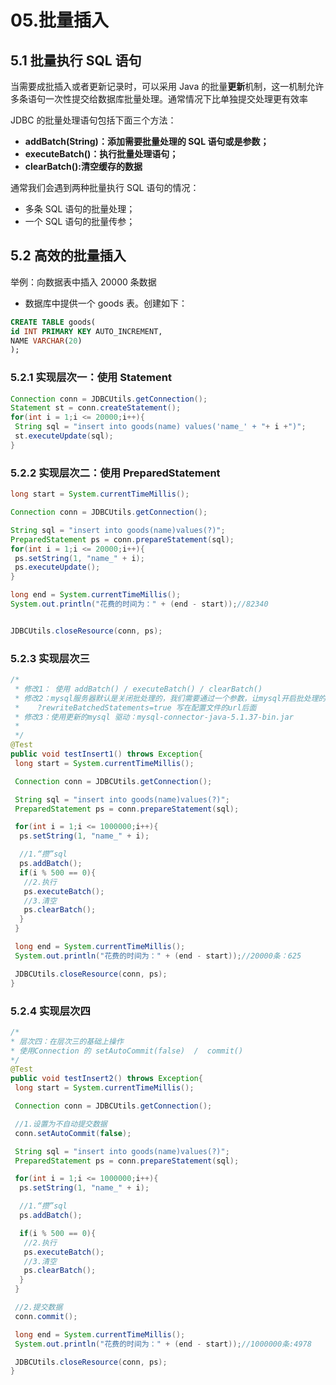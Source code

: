 # 05.批量插入

## 5.1 批量执行 SQL 语句

当需要成批插入或者更新记录时，可以采用 Java 的批量**更新**机制，这一机制允许多条语句一次性提交给数据库批量处理。通常情况下比单独提交处理更有效率

JDBC 的批量处理语句包括下面三个方法：

- **addBatch(String)：添加需要批量处理的 SQL 语句或是参数；**
- **executeBatch()：执行批量处理语句；**
- **clearBatch():清空缓存的数据**

通常我们会遇到两种批量执行 SQL 语句的情况：

- 多条 SQL 语句的批量处理；
- 一个 SQL 语句的批量传参；

## 5.2 高效的批量插入

举例：向数据表中插入 20000 条数据

- 数据库中提供一个 goods 表。创建如下：

```sql
CREATE TABLE goods(
id INT PRIMARY KEY AUTO_INCREMENT,
NAME VARCHAR(20)
);
```

### 5.2.1 实现层次一：使用 Statement

```java
Connection conn = JDBCUtils.getConnection();
Statement st = conn.createStatement();
for(int i = 1;i <= 20000;i++){
 String sql = "insert into goods(name) values('name_' + "+ i +")";
 st.executeUpdate(sql);
}
```

### 5.2.2 实现层次二：使用 PreparedStatement

```java
long start = System.currentTimeMillis();

Connection conn = JDBCUtils.getConnection();

String sql = "insert into goods(name)values(?)";
PreparedStatement ps = conn.prepareStatement(sql);
for(int i = 1;i <= 20000;i++){
 ps.setString(1, "name_" + i);
 ps.executeUpdate();
}

long end = System.currentTimeMillis();
System.out.println("花费的时间为：" + (end - start));//82340


JDBCUtils.closeResource(conn, ps);
```

### 5.2.3 实现层次三

```java
/*
 * 修改1： 使用 addBatch() / executeBatch() / clearBatch()
 * 修改2：mysql服务器默认是关闭批处理的，我们需要通过一个参数，让mysql开启批处理的支持。
 *    ?rewriteBatchedStatements=true 写在配置文件的url后面
 * 修改3：使用更新的mysql 驱动：mysql-connector-java-5.1.37-bin.jar
 *
 */
@Test
public void testInsert1() throws Exception{
 long start = System.currentTimeMillis();

 Connection conn = JDBCUtils.getConnection();

 String sql = "insert into goods(name)values(?)";
 PreparedStatement ps = conn.prepareStatement(sql);

 for(int i = 1;i <= 1000000;i++){
  ps.setString(1, "name_" + i);

  //1.“攒”sql
  ps.addBatch();
  if(i % 500 == 0){
   //2.执行
   ps.executeBatch();
   //3.清空
   ps.clearBatch();
  }
 }

 long end = System.currentTimeMillis();
 System.out.println("花费的时间为：" + (end - start));//20000条：625                                                                         //1000000条:14733

 JDBCUtils.closeResource(conn, ps);
}
```

### 5.2.4 实现层次四

```java
/*
* 层次四：在层次三的基础上操作
* 使用Connection 的 setAutoCommit(false)  /  commit()
*/
@Test
public void testInsert2() throws Exception{
 long start = System.currentTimeMillis();

 Connection conn = JDBCUtils.getConnection();

 //1.设置为不自动提交数据
 conn.setAutoCommit(false);

 String sql = "insert into goods(name)values(?)";
 PreparedStatement ps = conn.prepareStatement(sql);

 for(int i = 1;i <= 1000000;i++){
  ps.setString(1, "name_" + i);

  //1.“攒”sql
  ps.addBatch();

  if(i % 500 == 0){
   //2.执行
   ps.executeBatch();
   //3.清空
   ps.clearBatch();
  }
 }

 //2.提交数据
 conn.commit();

 long end = System.currentTimeMillis();
 System.out.println("花费的时间为：" + (end - start));//1000000条:4978

 JDBCUtils.closeResource(conn, ps);
}
```
 
 
 <git-talk/>
